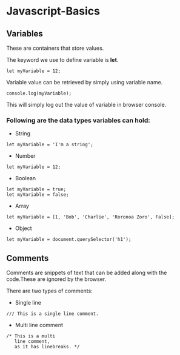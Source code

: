 # Javascript-Basics

## Variables

These are containers that store values.

The keyword we use to define variable is **let**.

```
let myVariable = 12;
```

Variable value can be retrieved by simply using variable name.

```
console.log(myVariable);
```

This will simply log out the value of variable in browser console.

### Following are the data types variables can hold:

- String
```
let myVariable = 'I'm a string';
```

- Number
```
let myVariable = 12;
```

- Boolean
```
let myVariable = true;
let myVariable = false;
```

- Array
```
let myVariable = [1, 'Bob', 'Charlie', 'Roronoa Zoro', False];
```

- Object
```
let myVariable = document.querySelector('h1');
```

## Comments

Comments are snippets of text that can be added along with the code.These are ignored by the browser.

There are two types of comments:
- Single line
```
/// This is a single line comment.
```
- Multi line comment
```
/* This is a multi
   line comment,
   as it has linebreaks. */
```
